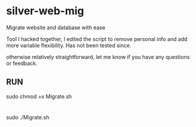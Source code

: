 # silver-web-mig
Migrate website and database with ease


Tool I hacked together, I edited the script to remove personal info
and add more variable flexibility. Has not been tested since.

otherwise relatively straightforward,
let me know if you have any questions or feedback. 

## RUN ##
sudo chmod +x Migrate.sh
#
sudo ./Migrate.sh
